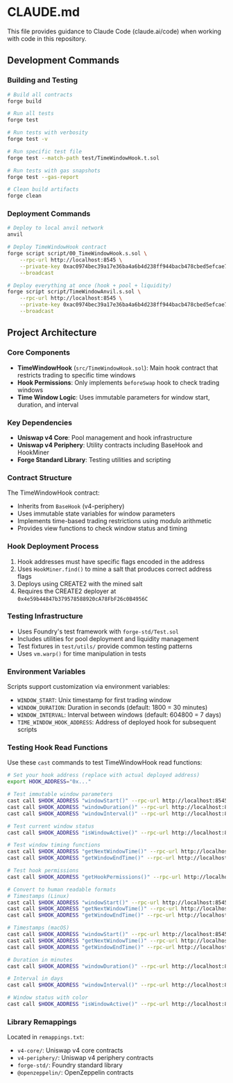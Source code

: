 # CLAUDE.md

This file provides guidance to Claude Code (claude.ai/code) when working with code in this repository.

## Development Commands

### Building and Testing
```bash
# Build all contracts
forge build

# Run all tests
forge test

# Run tests with verbosity
forge test -v

# Run specific test file
forge test --match-path test/TimeWindowHook.t.sol

# Run tests with gas snapshots
forge test --gas-report

# Clean build artifacts
forge clean
```

### Deployment Commands
```bash
# Deploy to local anvil network
anvil

# Deploy TimeWindowHook contract
forge script script/00_TimeWindowHook.s.sol \
    --rpc-url http://localhost:8545 \
    --private-key 0xac0974bec39a17e36ba4a6b4d238ff944bacb478cbed5efcae784d7bf4f2ff80 \
    --broadcast

# Deploy everything at once (hook + pool + liquidity)
forge script script/TimeWindowAnvil.s.sol \
    --rpc-url http://localhost:8545 \
    --private-key 0xac0974bec39a17e36ba4a6b4d238ff944bacb478cbed5efcae784d7bf4f2ff80 \
    --broadcast
```

## Project Architecture

### Core Components
- **TimeWindowHook** (`src/TimeWindowHook.sol`): Main hook contract that restricts trading to specific time windows
- **Hook Permissions**: Only implements `beforeSwap` hook to check trading windows
- **Time Window Logic**: Uses immutable parameters for window start, duration, and interval

### Key Dependencies
- **Uniswap v4 Core**: Pool management and hook infrastructure
- **Uniswap v4 Periphery**: Utility contracts including BaseHook and HookMiner
- **Forge Standard Library**: Testing utilities and scripting

### Contract Structure
The TimeWindowHook contract:
- Inherits from `BaseHook` (v4-periphery)
- Uses immutable state variables for window parameters
- Implements time-based trading restrictions using modulo arithmetic
- Provides view functions to check window status and timing

### Hook Deployment Process
1. Hook addresses must have specific flags encoded in the address
2. Uses `HookMiner.find()` to mine a salt that produces correct address flags
3. Deploys using CREATE2 with the mined salt
4. Requires the CREATE2 deployer at `0x4e59b44847b379578588920cA78FbF26c0B4956C`

### Testing Infrastructure
- Uses Foundry's test framework with `forge-std/Test.sol`
- Includes utilities for pool deployment and liquidity management
- Test fixtures in `test/utils/` provide common testing patterns
- Uses `vm.warp()` for time manipulation in tests

### Environment Variables
Scripts support customization via environment variables:
- `WINDOW_START`: Unix timestamp for first trading window
- `WINDOW_DURATION`: Duration in seconds (default: 1800 = 30 minutes)
- `WINDOW_INTERVAL`: Interval between windows (default: 604800 = 7 days)
- `TIME_WINDOW_HOOK_ADDRESS`: Address of deployed hook for subsequent scripts

### Testing Hook Read Functions
Use these `cast` commands to test TimeWindowHook read functions:

```bash
# Set your hook address (replace with actual deployed address)
export HOOK_ADDRESS="0x..."

# Test immutable window parameters
cast call $HOOK_ADDRESS "windowStart()" --rpc-url http://localhost:8545
cast call $HOOK_ADDRESS "windowDuration()" --rpc-url http://localhost:8545  
cast call $HOOK_ADDRESS "windowInterval()" --rpc-url http://localhost:8545

# Test current window status
cast call $HOOK_ADDRESS "isWindowActive()" --rpc-url http://localhost:8545

# Test window timing functions
cast call $HOOK_ADDRESS "getNextWindowTime()" --rpc-url http://localhost:8545
cast call $HOOK_ADDRESS "getWindowEndTime()" --rpc-url http://localhost:8545

# Test hook permissions
cast call $HOOK_ADDRESS "getHookPermissions()" --rpc-url http://localhost:8545

# Convert to human readable formats
# Timestamps (Linux)
cast call $HOOK_ADDRESS "windowStart()" --rpc-url http://localhost:8545 | xargs printf "%d\n" | xargs -I {} date -d @{}
cast call $HOOK_ADDRESS "getNextWindowTime()" --rpc-url http://localhost:8545 | xargs printf "%d\n" | xargs -I {} date -d @{}
cast call $HOOK_ADDRESS "getWindowEndTime()" --rpc-url http://localhost:8545 | xargs printf "%d\n" | xargs -I {} date -d @{}

# Timestamps (macOS)
cast call $HOOK_ADDRESS "windowStart()" --rpc-url http://localhost:8545 | xargs printf "%d\n" | xargs -I {} date -r {}
cast call $HOOK_ADDRESS "getNextWindowTime()" --rpc-url http://localhost:8545 | xargs printf "%d\n" | xargs -I {} date -r {}
cast call $HOOK_ADDRESS "getWindowEndTime()" --rpc-url http://localhost:8545 | xargs printf "%d\n" | xargs -I {} date -r {}

# Duration in minutes
cast call $HOOK_ADDRESS "windowDuration()" --rpc-url http://localhost:8545 | xargs printf "%d\n" | xargs -I {} echo "$(({} / 60)) minutes"

# Interval in days
cast call $HOOK_ADDRESS "windowInterval()" --rpc-url http://localhost:8545 | xargs printf "%d\n" | xargs -I {} echo "$(({} / 86400)) days"

# Window status with color
cast call $HOOK_ADDRESS "isWindowActive()" --rpc-url http://localhost:8545 | grep -q "0x0000000000000000000000000000000000000000000000000000000000000001" && echo "✅ Window ACTIVE" || echo "❌ Window INACTIVE"
```

### Library Remappings
Located in `remappings.txt`:
- `v4-core/`: Uniswap v4 core contracts
- `v4-periphery/`: Uniswap v4 periphery contracts
- `forge-std/`: Foundry standard library
- `@openzeppelin/`: OpenZeppelin contracts
